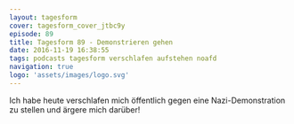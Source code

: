 ```yaml
---
layout: tagesform
cover: tagesform_cover_jtbc9y
episode: 89
title: Tagesform 89 - Demonstrieren gehen
date: 2016-11-19 16:38:55
tags: podcasts tagesform verschlafen aufstehen noafd
navigation: true
logo: 'assets/images/logo.svg'
---
```


Ich habe heute verschlafen mich öffentlich gegen eine Nazi-Demonstration
zu stellen und ärgere mich darüber!
